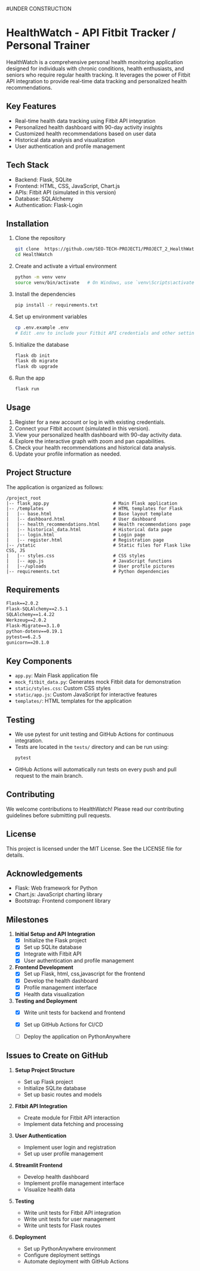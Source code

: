#UNDER CONSTRUCTION

# HealthWatch - API Fitbit Tracker / Personal Trainer

HealthWatch is a comprehensive personal health monitoring application designed for individuals with chronic conditions, health enthusiasts, and seniors who require regular health tracking. It leverages the power of Fitbit API integration to provide real-time data tracking and personalized health recommendations.

## Key Features

- Real-time health data tracking using Fitbit API integration
- Personalized health dashboard with 90-day activity insights
- Customized health recommendations based on user data
- Historical data analysis and visualization
- User authentication and profile management

## Tech Stack

- Backend: Flask, SQLite
- Frontend: HTML, CSS, JavaScript, Chart.js
- APIs: Fitbit API (simulated in this version)
- Database: SQLAlchemy
- Authentication: Flask-Login



## Installation
1. Clone the repository
    ```sh
    git clone  https://github.com/SEO-TECH-PROJECT1/PROJECT_2_HealthWatch.git
    cd HealthWatch
    ```

2. Create and activate a virtual environment
    ```sh
    python -m venv venv
    source venv/bin/activate   # On Windows, use `venv\Scripts\activate`
    ```

3. Install the dependencies
    ```sh
    pip install -r requirements.txt
    ```

4. Set up environment variables
    ```sh
    cp .env.example .env
    # Edit .env to include your Fitbit API credentials and other settings
    ```

5. Initialize the database
    ```sh
    flask db init
    flask db migrate
    flask db upgrade
    ```

6. Run the app
    ```sh
    flask run
    ```

## Usage

1. Register for a new account or log in with existing credentials.
2. Connect your Fitbit account (simulated in this version).
3. View your personalized health dashboard with 90-day activity data.
4. Explore the interactive graph with zoom and pan capabilities.
5. Check your health recommendations and historical data analysis.
6. Update your profile information as needed.

## Project Structure

The application is organized as follows:

```plaintext
/project_root
|-- flask_app.py                        # Main Flask application
|-- /templates                          # HTML templates for Flask
|   |-- base.html                       # Base layout template
|   |-- dashboard.html                  # User dashboard
|   |-- health_recommendations.html     # Health recommendations page
|   |-- historical_data.html            # Historical data page
|   |-- login.html                      # Login page
|   |-- register.html                   # Registration page
|-- /static                             # Static files for Flask like CSS, JS
|   |-- styles.css                      # CSS styles
|   |-- app.js                          # JavaScript functions
|   |--/uploads                         # User profile pictures
|-- requirements.txt                    # Python dependencies
```
## Requirements

```txt
Flask==2.0.2
Flask-SQLAlchemy==2.5.1
SQLAlchemy==1.4.22
Werkzeug==2.0.2
Flask-Migrate==3.1.0
python-dotenv==0.19.1
pytest==6.2.5
gunicorn==20.1.0
```

## Key Components

- `app.py`: Main Flask application file
- `mock_fitbit_data.py`: Generates mock Fitbit data for demonstration
- `static/styles.css`: Custom CSS styles
- `static/app.js`: Custom JavaScript for interactive features
- `templates/`: HTML templates for the application

## Testing
- We use pytest for unit testing and GitHub Actions for continuous integration.
- Tests are located in the `tests/` directory and can be run using:
    ```sh
    pytest
    ```
- GitHub Actions will automatically run tests on every push and pull request to the main branch.

## Contributing

We welcome contributions to HealthWatch! Please read our contributing guidelines before submitting pull requests.

## License

This project is licensed under the MIT License. See the LICENSE file for details.

## Acknowledgements

- Flask: Web framework for Python
- Chart.js: JavaScript charting library
- Bootstrap: Frontend component library

## Milestones
1. **Initial Setup and API Integration**
    - [x] Initialize the Flask project
    - [x] Set up SQLite database
    - [x] Integrate with Fitbit API
    - [x] User authentication and profile management

2. **Frontend Development**
    - [x] Set up Flask, html, css,javascript for the frontend
    - [x] Develop the health dashboard
    - [x] Profile management interface
    - [x] Health data visualization

3. **Testing and Deployment**
    - [x] Write unit tests for backend and frontend
    - [x] Set up GitHub Actions for CI/CD
    - [ ] Deploy the application on PythonAnywhere


## Issues to Create on GitHub
1. **Setup Project Structure**
    - Set up Flask project
    - Initialize SQLite database
    - Set up basic routes and models

2. **Fitbit API Integration**
    - Create module for Fitbit API interaction
    - Implement data fetching and processing

3. **User Authentication**
    - Implement user login and registration
    - Set up user profile management

4. **Streamlit Frontend**
    - Develop health dashboard
    - Implement profile management interface
    - Visualize health data

5. **Testing**
    - Write unit tests for Fitbit API integration
    - Write unit tests for user management
    - Write unit tests for Flask routes

6. **Deployment**
    - Set up PythonAnywhere environment
    - Configure deployment settings
    - Automate deployment with GitHub Actions

